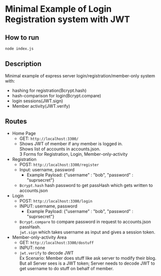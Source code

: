 # Minimal Example of Login Registration system with JWT

## How to run

```bash
node index.js
```

## Description

Minimal example of express server login/registration/member-only system with: 
  * hashing for registration(Bcrypt.hash)
  * hash-comparison for login(Bcrypt.compare) 
  * login sessions(JWT.sign)
  * Member activity(JWT.verify)

## Routes

* Home Page
  * GET: `http://localhost:3300/` 
  * Shows JWT of member if any member is logged in.  
    Shows list of accounts in accounts.json.  
    3 Forms for Registration, Login, Member-only-activity
* Registration
  * POST: `http://localhost:3300/register`
  * Input: username, password
    * Example Payload: {"username" : "bob", "password" : "suprsecret"}
  * `Bcrypt.hash` hash password to get passHash which gets written to accounts.json  
* Login
  * POST: `http://localhost:3300/login`
  * INPUT: username, password
    * Example Payload: {"username" : "bob", "password" : "suprsecret"} 
  * `Bcrypt.compare` to compare password in request to accounts.json passHash.  
    `jwt.sign` which takes username as input and gives a session token.  
* Member-only-activity Area
  * GET: `http://localhost:3300/dostuff`
  * INPUT: none
  * `jwt.verify` to decode JWT  
    Ex Scenario: Member does stuff like ask server to modify their blog.  
    But all Server sees is a JWT token; Server needs to decode JWT to get username to do stuff on behalf of member.
